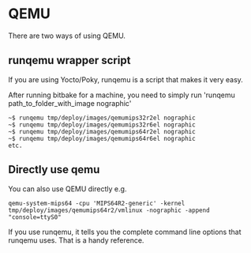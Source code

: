 QEMU
====

There are two ways of using QEMU.

## runqemu wrapper script

If you are using Yocto/Poky, runqemu is a script that makes it very easy.

After running bitbake for a machine, you need to simply run 'runqemu path_to_folder_with_image nographic'

	~$ runqemu tmp/deploy/images/qemumips32r2el nographic
	~$ runqemu tmp/deploy/images/qemumips32r6el nographic
	~$ runqemu tmp/deploy/images/qemumips64r2el nographic
	~$ runqemu tmp/deploy/images/qemumips64r6el nographic
	etc.

## Directly use qemu
You can also use QEMU directly e.g.

	qemu-system-mips64 -cpu 'MIPS64R2-generic' -kernel tmp/deploy/images/qemumips64r2/vmlinux -nographic -append "console=ttyS0"

If you use runqemu, it tells you the complete command line options that runqemu uses. That is a handy reference.
